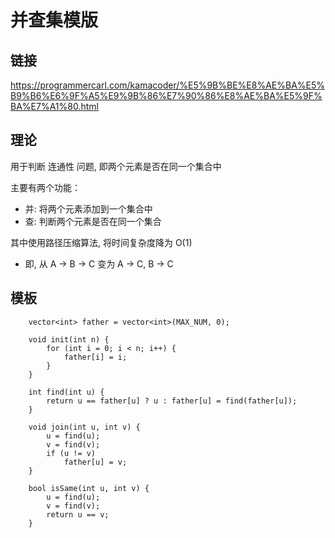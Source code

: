 # 并查集模版

## 链接
https://programmercarl.com/kamacoder/%E5%9B%BE%E8%AE%BA%E5%B9%B6%E6%9F%A5%E9%9B%86%E7%90%86%E8%AE%BA%E5%9F%BA%E7%A1%80.html

## 理论
用于判断 连通性 问题, 即两个元素是否在同一个集合中

主要有两个功能：
- 并: 将两个元素添加到一个集合中
- 查: 判断两个元素是否在同一个集合

其中使用路径压缩算法, 将时间复杂度降为 O(1)
- 即, 从 A -> B -> C 变为 A -> C, B -> C

## 模板
```
    vector<int> father = vector<int>(MAX_NUM, 0);
    
    void init(int n) {
        for (int i = 0; i < n; i++) {
            father[i] = i;
        }
    }

    int find(int u) {
        return u == father[u] ? u : father[u] = find(father[u]);
    }

    void join(int u, int v) {
        u = find(u);
        v = find(v);
        if (u != v)
            father[u] = v;
    }

    bool isSame(int u, int v) {
        u = find(u);
        v = find(v);
        return u == v;
    }
```